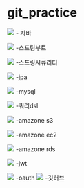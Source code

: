 # git_practice
<img src="https://img.shields.io/badge/java-007396?style=for-the-badge&logo=java&logoColor=white"> - 자바 

<img src="https://img.shields.io/badge/springboot-6DB33F?style=for-the-badge&logo=springboot&logoColor=white"> -스프링부트

<img src="https://img.shields.io/badge/springsecurity-6DB33F?style=for-the-badge&logo=springsecurity&logoColor=white"> -스프링시큐리티


<img src="https://img.shields.io/badge/jpa-6DB33F?style=for-the-badge&logo=springboot&logoColor=white"> -jpa




<img src="https://img.shields.io/badge/mysql-4479A1?style=for-the-badge&logo=mysql&logoColor=white"> -mysql

<img src="https://img.shields.io/badge/querydsl-4479A1?style=for-the-badge&logo=querydsl&logoColor=white"> -쿼리dsl



<img src="https://img.shields.io/badge/Amazon S3-569A31?style=for-the-badge&logo=amazons3&logoColor=white"> -amazone s3


<img src="https://img.shields.io/badge/Amazon EC2-FF9900?style=for-the-badge&logo=amazonec2&logoColor=white"> -amazone ec2

<img src="https://img.shields.io/badge/Amazon RDS-527FFF?style=for-the-badge&logo=amazonrds&logoColor=white"> -amazone rds

<img src="https://img.shields.io/badge/jwt-000000?style=for-the-badge&logo=springsecurity&logoColor=white"> -jwt

<img src="https://img.shields.io/badge/oauth-000000?style=for-the-badge&logo=springsecurity&logoColor=white"> -oauth
<img src="https://img.shields.io/badge/github-000000?style=for-the-badge&logo=github&logoColor=white"> -깃허브




